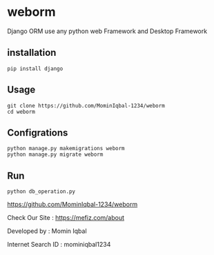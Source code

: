 # weborm 

Django ORM use any python web Framework and Desktop Framework
## installation 
```
pip install django
```


## Usage 
```
git clone https://github.com/MominIqbal-1234/weborm
cd weborm
```

## Configrations
```
python manage.py makemigrations weborm
python manage.py migrate weborm
```

## Run
```
python db_operation.py
```

https://github.com/MominIqbal-1234/weborm

Check Our Site : https://mefiz.com/about

Developed by : Momin Iqbal

Internet Search ID : mominiqbal1234